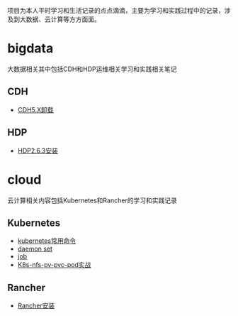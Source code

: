项目为本人平时学习和生活记录的点点滴滴，主要为学习和实践过程中的记录，涉及到大数据、云计算等方方面面。

# bigdata

大数据相关其中包括CDH和HDP运维相关学习和实践相关笔记

## CDH

- [CDH5.X卸载](bigdata/cdh/cdh5/Uninstallcdh5.x.md)

## HDP

- [HDP2.6.3安装](bigdata/hdp/hdp2.x/hdpInstall.md)





# cloud

云计算相关内容包括Kubernetes和Rancher的学习和实践记录

## Kubernetes

- [kubernetes常用命令](cloud/kubernetes/kubernetes常用命令.md)
- [daemon set](cloud/kubernetes/DaemonSet.md)
- [job](cloud/kubernetes/Job.md)
- [K8s-nfs-pv-pvc-pod实战](cloud/kubernetes/K8s-nfs-pv-pvc-pod实战.md)





## Rancher

- [Rancher安装](cloud/rancher/rancherInstall.md)


